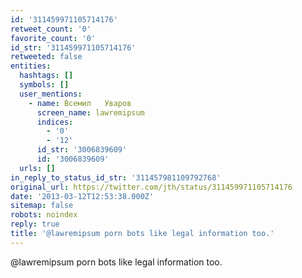 ```yaml
---
id: '311459971105714176'
retweet_count: '0'
favorite_count: '0'
id_str: '311459971105714176'
retweeted: false
entities:
  hashtags: []
  symbols: []
  user_mentions:
    - name: Всемил   Уваров
      screen_name: lawremipsum
      indices:
        - '0'
        - '12'
      id_str: '3006839609'
      id: '3006839609'
  urls: []
in_reply_to_status_id_str: '311457981109792768'
original_url: https://twitter.com/jth/status/311459971105714176
date: '2013-03-12T12:53:38.000Z'
sitemap: false
robots: noindex
reply: true
title: '@lawremipsum porn bots like legal information too.'
---
```


@lawremipsum porn bots like legal information too.